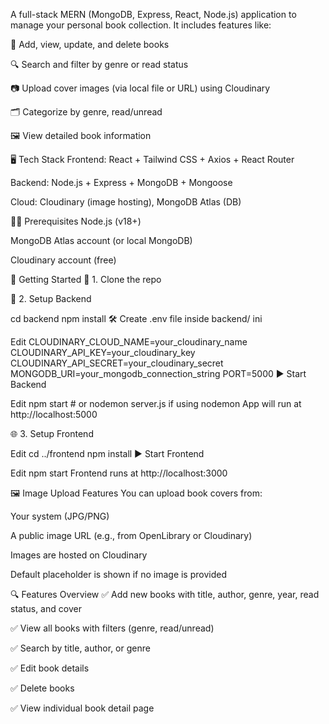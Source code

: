 A full-stack MERN (MongoDB, Express, React, Node.js) application to manage your personal book collection.
It includes features like:

📘 Add, view, update, and delete books

🔍 Search and filter by genre or read status

📷 Upload cover images (via local file or URL) using Cloudinary

🗂️ Categorize by genre, read/unread

🖼️ View detailed book information

🖥️ Tech Stack
Frontend: React + Tailwind CSS + Axios + React Router

Backend: Node.js + Express + MongoDB + Mongoose

Cloud: Cloudinary (image hosting), MongoDB Atlas (DB)

🧑‍💻 Prerequisites
Node.js (v18+)

MongoDB Atlas account (or local MongoDB)

Cloudinary account (free)

🚀 Getting Started
🔧 1. Clone the repo


📁 2. Setup Backend

cd backend
npm install
🛠️ Create .env file inside backend/
ini
 
Edit
CLOUDINARY_CLOUD_NAME=your_cloudinary_name
CLOUDINARY_API_KEY=your_cloudinary_key
CLOUDINARY_API_SECRET=your_cloudinary_secret
MONGODB_URI=your_mongodb_connection_string
PORT=5000
▶️ Start Backend
 
  
Edit
npm start       # or nodemon server.js if using nodemon
App will run at http://localhost:5000

🌐 3. Setup Frontend
 
  
Edit
cd ../frontend
npm install
▶️ Start Frontend
 
  
Edit
npm start
Frontend runs at http://localhost:3000

🖼️ Image Upload Features
You can upload book covers from:

Your system (JPG/PNG)

A public image URL (e.g., from OpenLibrary or Cloudinary)

Images are hosted on Cloudinary

Default placeholder is shown if no image is provided

🔍 Features Overview
✅ Add new books with title, author, genre, year, read status, and cover

✅ View all books with filters (genre, read/unread)

✅ Search by title, author, or genre

✅ Edit book details

✅ Delete books

✅ View individual book detail page

